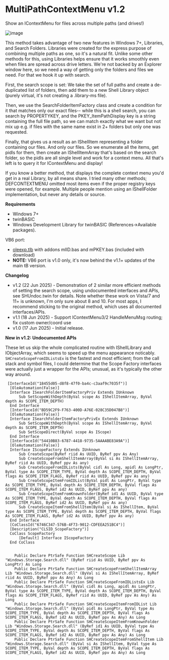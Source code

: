 # MultiPathContextMenu v1.2
Show an IContextMenu for files across multiple paths (and drives!)

![image](https://github.com/user-attachments/assets/53e467ad-db0e-4841-b3ef-fca0e74c89bc)

This method takes advantage of two new features in Windows 7+, Libraries, and Search
Folders. Libraries were created for the express purpose of combining multiple paths as 
one, so it's a natural fit. Unlike some other methods for this, using Libraries helps
ensure that it works smoothly even when files are spread across drive letters. We're not 
backed by an Explorer window here, so we need a way of getting only the folders and 
files we need. For that we hook it up with search.

First, the search scope is set: We take the set of full paths and create a de-duplicated
list of folders, then add them to a new Shell Library object (purely virtual, it's not
creating a .library-ms file). 

Then, we use the SearchFolderItemFactory class and create a condition for it that matches
only our exact files-- while this is a shell search, you can search by PROPERTYKEY, and the
PKEY_ItemPathDisplay key is a string containing the full file path, so we can match exactly 
what we want but not mix up e.g. if files with the same name exist in 2+ folders but only 
one was requested.

Finally, that gives us a result as an IShellItem representing a folder containing our files.
And only our files. So we enumerate all the items, get pidls for them, then create an 
IShellItemArray that's based on the search folder, so the pidls are all single level and
work for a context menu. All that's left is to query it for IContextMenu and display!

If you know a better method, that displays the complete context menu you'd get in a real 
Library, by all means share. I tried many other methods; DEFCONTEXTMENU omitted most items
even if the proper registry keys were opened, for example. Multiple people mention using
an IShellFolder implementation, but never any details or source.


**Requirements**
- Windows 7+
- twinBASIC
- Windows Development Library for twinBASIC (References->Available packages).
 
VB6 port:
- [oleexp.tlb](https://www.vbforums.com/showthread.php?786079) with addons mIID.bas and mPKEY.bas (included with download)
- **NOTE:** VB6 port is v1.0 only, it's now behind the v1.1+ updates of the main tB version.

**Changelog**
- v1.2 (22 Jun 2025) - Demonstration of 2 similar more efficient methods of setting the search
                     scope, using undocumented interfaces and APIs, see SHUndoc.twin for 
                     details. Note whether these work on Vista/7 and 11+ is unknown, I'm only
                     sure about 8 and 10. For most apps, I recommend sticking to the original
                     method, which uses all documented interfaces/APIs.
- v1.1 (18 Jun 2025) - Support IContextMenu3/2 HandleMenuMsg routing; fix custom owner/coord use
- v1.0 (17 Jun 2025) - Initial release.

**New in v1.2: Undocumented APIs**

These let us skip the whole complicated routine with IShellLibrary and IObjectArray, which seems to speed up the menu appearance noticably. `SHCreateScopeFromIDListsEx` is the fastest and most efficient; from the call stack and symbol files, I could determine that the Scope Factory interfaces were actually just a wrapper for the APIs; unusual, as it's typically the other way around.

```vba
 [InterfaceId("18455d05-d8f8-47f0-ba4c-c3aaf9c7035f")]
  [OleAutomation(False)]
  Interface ISearchFolderItemFactoryPriv Extends IUnknown
      Sub SetScopeWithDepth(ByVal scope As IShellItemArray, ByVal depth As SCOPE_ITEM_DEPTH)
  End Interface
  [InterfaceId("BD59C2F9-F763-400D-A76E-028C35D047B8")]
  [OleAutomation(False)]
  Interface ISearchFolderItemFactoryPrivEx Extends IUnknown
      Sub SetScopeWithDepth(ByVal scope As IShellItemArray, ByVal depth As SCOPE_ITEM_DEPTH)
      Sub SetScopeDirect(ByVal scope As IScope)
  End Interface
  [InterfaceId("54410B83-6787-4418-9735-5AAAABE83A9A")]
  [OleAutomation(False)]
  Interface IScopeFactory Extends IUnknown
      Sub CreateScope(ByRef riid As UUID, ByRef ppv As Any)
      Sub CreateScopeFromShellItemArray(ByVal si As IShellItemArray, ByRef riid As UUID, ByRef ppv As any)
      Sub CreateScopeFromIDLists(ByVal cidl As Long, apidl As LongPtr, ByVal type As SCOPE_ITEM_TYPE, ByVal depth As SCOPE_ITEM_DEPTH, ByVal flags As SCOPE_ITEM_FLAGS, ByRef riid As UUID, ByRef ppv As any)
      Sub CreateScopeItemFromIDList(ByVal pidl As LongPtr, ByVal type As SCOPE_ITEM_TYPE, ByVal depth As SCOPE_ITEM_DEPTH, ByVal flags As SCOPE_ITEM_FLAGS, ByRef id2 As UUID, ByRef ppv As any)
      Sub CreateScopeItemFromKnownFolder(ByRef id1 As UUID, ByVal type As SCOPE_ITEM_TYPE, ByVal depth As SCOPE_ITEM_DEPTH, ByVal flags As SCOPE_ITEM_FLAGS, ByRef id2 As UUID, ByRef ppv As any)
      Sub CreateScopeItemFromShellItem(ByVal si As IShellItem, ByVal type As SCOPE_ITEM_TYPE, ByVal depth As SCOPE_ITEM_DEPTH, ByVal flags As SCOPE_ITEM_FLAGS, ByRef id2 As UUID, ByRef ppv As any)
  End Interface
  [CoClassId("6746C347-576B-4F73-9012-CDFEEA251BC4")]
  [Description("CLSID_ScopeFactory")]
  CoClass ScopeFactory
      [Default] Interface IScopeFactory
  End CoClass
 
    
    Public Declare PtrSafe Function SHCreateScope Lib "Windows.Storage.Search.dll" (ByRef riid As UUID, ByRef ppv As LongPtr) As Long
    Public Declare PtrSafe Function SHCreateScopeFromShellItemArray Lib "Windows.Storage.Search.dll" (ByVal si As IShellItemArray, ByRef riid As UUID, ByRef ppv As Any) As Long
    Public Declare PtrSafe Function SHCreateScopeFromIDListsEx Lib "Windows.Storage.Search.dll" (ByVal cidl As Long, apidl As LongPtr, ByVal type As SCOPE_ITEM_TYPE, ByVal depth As SCOPE_ITEM_DEPTH, ByVal flags As SCOPE_ITEM_FLAGS, ByRef riid As UUID, ByRef ppv As Any) As Long
    Public Declare PtrSafe Function SHCreateScopeItemFromIDList Lib "Windows.Storage.Search.dll" (ByVal pidl As LongPtr, ByVal type As SCOPE_ITEM_TYPE, ByVal depth As SCOPE_ITEM_DEPTH, ByVal flags As SCOPE_ITEM_FLAGS, ByRef id2 As UUID, ByRef ppv As Any) As Long
    Public Declare PtrSafe Function SHCreateScopeItemFromKnownFolder Lib "Windows.Storage.Search.dll" (ByRef id1 As UUID, ByVal type As SCOPE_ITEM_TYPE, ByVal depth As SCOPE_ITEM_DEPTH, ByVal flags As SCOPE_ITEM_FLAGS, ByRef id2 As UUID, ByRef ppv As Any) As Long
    Public Declare PtrSafe Function SHCreateScopeItemFromShellItem Lib "Windows.Storage.Search.dll" (ByVal si As IShellItem, ByVal type As SCOPE_ITEM_TYPE, ByVal depth As SCOPE_ITEM_DEPTH, ByVal flags As SCOPE_ITEM_FLAGS, ByRef id2 As UUID, ByRef ppv As Any) As Long
```
